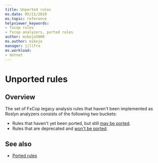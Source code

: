 ```yaml
---
title: Unported rules
ms.date: 05/21/2019
ms.topic: reference
helpviewer_keywords:
- fxcop rules
- fxcop analyzers, ported rules
author: mikejo5000
ms.author: mikejo
manager: jillfra
ms.workload:
- dotnet
---
```

# Unported rules

## Overview

The set of FxCop legacy analysis rules that haven't been implemented as Roslyn analyzers consists of the following two buckets:
- Rules that haven't yet been ported, but still [may be ported](fxcop-unported-rules-may-get-ported.md).
- Rules that are deprecated and [won't be ported](fxcop-unported-deprecated-rules.md).

## See also

- [Ported rules](fxcop-rule-port-status.md)
